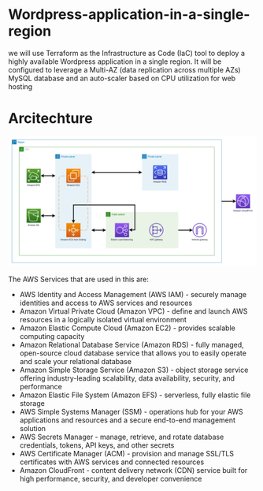 # Wordpress-application-in-a-single-region
 we will use Terraform as the Infrastructure as Code (IaC) tool to deploy a highly available Wordpress application in a single region. It will be configured to leverage a Multi-AZ (data replication across multiple AZs) MySQL database and an auto-scaler based on CPU utilization for web hosting

# Arcitechture
![alt text](image.png)

The AWS Services that are used in this are:

- AWS Identity and Access Management  (AWS IAM) - securely manage identities and access to AWS services and resources
- Amazon Virtual Private Cloud  (Amazon VPC) - define and launch AWS resources in a logically isolated virtual environment
- Amazon Elastic Compute Cloud  (Amazon EC2) - provides scalable computing capacity
- Amazon Relational Database Service  (Amazon RDS) - fully managed, open-source cloud database service that allows you to easily operate and scale your relational database
- Amazon Simple Storage Service  (Amazon S3) - object storage service offering industry-leading scalability, data availability, security, and performance
- Amazon Elastic File System  (Amazon EFS) - serverless, fully elastic file storage
- AWS Simple Systems Manager  (SSM) - operations hub for your AWS applications and resources and a secure end-to-end management solution
- AWS Secrets Manager  - manage, retrieve, and rotate database credentials, tokens, API keys, and other secrets
- AWS Certificate Manager  (ACM) - provision and manage SSL/TLS certificates with AWS services and connected resources
- Amazon CloudFront  - content delivery network (CDN) service built for high performance, security, and developer convenience
